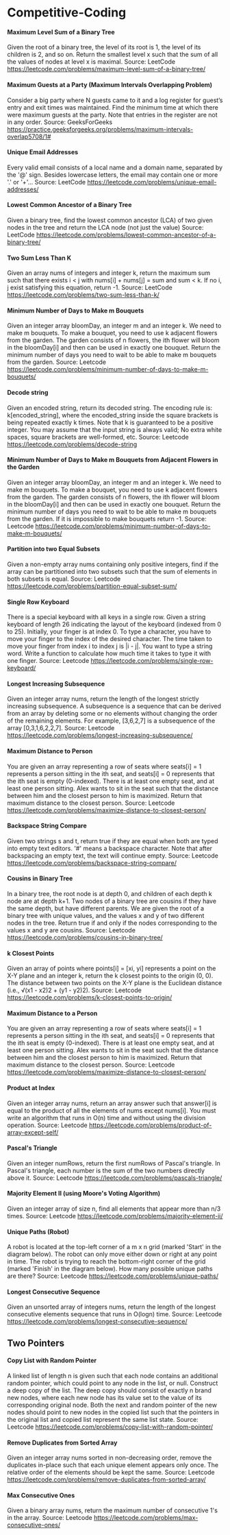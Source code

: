 # Competitive-Coding

#### Maximum Level Sum of a Binary Tree
Given the root of a binary tree, the level of its root is 1, the level of its children is 2, and so on.
Return the smallest level x such that the sum of all the values of nodes at level x is maximal.
Source: LeetCode https://leetcode.com/problems/maximum-level-sum-of-a-binary-tree/

#### Maximum Guests at a Party (Maximum Intervals Overlapping Problem)
Consider a big party where N guests came to it and a log register for guest’s entry and exit times was maintained. Find the minimum time at which there were maximum guests at the party. Note that entries in the register are not in any order.
Source: GeeksForGeeks https://practice.geeksforgeeks.org/problems/maximum-intervals-overlap5708/1#

#### Unique Email Addresses
Every valid email consists of a local name and a domain name, separated by the '@' sign. Besides lowercase letters, the email may contain one or more '.' or '+'...
Source: LeetCode https://leetcode.com/problems/unique-email-addresses/

####  Lowest Common Ancestor of a Binary Tree
Given a binary tree, find the lowest common ancestor (LCA) of two given nodes in the tree and return the LCA node (not just the value)
Source: LeetCode https://leetcode.com/problems/lowest-common-ancestor-of-a-binary-tree/

#### Two Sum Less Than K
Given an array nums of integers and integer k, return the maximum sum such that there exists i < j with nums[i] + nums[j] = sum and sum < k. If no i, j exist satisfying this equation, return -1.
Source: LeetCode https://leetcode.com/problems/two-sum-less-than-k/

#### Minimum Number of Days to Make m Bouquets
Given an integer array bloomDay, an integer m and an integer k. We need to make m bouquets. To make a bouquet, you need to use k adjacent flowers from the garden. The garden consists of n flowers, the ith flower will bloom in the bloomDay[i] and then can be used in exactly one bouquet. Return the minimum number of days you need to wait to be able to make m bouquets from the garden.
Source: Leetcode https://leetcode.com/problems/minimum-number-of-days-to-make-m-bouquets/

#### Decode string
Given an encoded string, return its decoded string. The encoding rule is: k[encoded_string], where the encoded_string inside the square brackets is being repeated exactly k times. Note that k is guaranteed to be a positive integer. You may assume that the input string is always valid; No extra white spaces, square brackets are well-formed, etc.
Source: Leetcode https://leetcode.com/problems/decode-string

#### Minimum Number of Days to Make m Bouquets from Adjacent Flowers in the Garden
Given an integer array bloomDay, an integer m and an integer k. We need to make m bouquets. To make a bouquet, you need to use k adjacent flowers from the garden. The garden consists of n flowers, the ith flower will bloom in the bloomDay[i] and then can be used in exactly one bouquet. Return the minimum number of days you need to wait to be able to make m bouquets from the garden. If it is impossible to make bouquets return -1.
Source: Leetcode https://leetcode.com/problems/minimum-number-of-days-to-make-m-bouquets/

#### Partition into two Equal Subsets
Given a non-empty array nums containing only positive integers, find if the array can be partitioned into two subsets such that the sum of elements in both subsets is equal.
Source: Leetcode https://leetcode.com/problems/partition-equal-subset-sum/

#### Single Row Keyboard
There is a special keyboard with all keys in a single row. Given a string keyboard of length 26 indicating the layout of the keyboard (indexed from 0 to 25). Initially, your finger is at index 0. To type a character, you have to move your finger to the index of the desired character. The time taken to move your finger from index i to index j is |i - j|. You want to type a string word. Write a function to calculate how much time it takes to type it with one finger.
Source: Leetcode https://leetcode.com/problems/single-row-keyboard/

#### Longest Increasing Subsequence
Given an integer array nums, return the length of the longest strictly increasing subsequence. A subsequence is a sequence that can be derived from an array by deleting some or no elements without changing the order of the remaining elements. For example, [3,6,2,7] is a subsequence of the array [0,3,1,6,2,2,7].
Source: Leetcode https://leetcode.com/problems/longest-increasing-subsequence/

#### Maximum Distance to Person
You are given an array representing a row of seats where seats[i] = 1 represents a person sitting in the ith seat, and seats[i] = 0 represents that the ith seat is empty (0-indexed). There is at least one empty seat, and at least one person sitting. Alex wants to sit in the seat such that the distance between him and the closest person to him is maximized. Return that maximum distance to the closest person.
Source: Leetcode https://leetcode.com/problems/maximize-distance-to-closest-person/

#### Backspace String Compare
Given two strings s and t, return true if they are equal when both are typed into empty text editors. '#' means a backspace character. Note that after backspacing an empty text, the text will continue empty.
Source: Leetcode https://leetcode.com/problems/backspace-string-compare/

#### Cousins in Binary Tree
In a binary tree, the root node is at depth 0, and children of each depth k node are at depth k+1. Two nodes of a binary tree are cousins if they have the same depth, but have different parents. We are given the root of a binary tree with unique values, and the values x and y of two different nodes in the tree. Return true if and only if the nodes corresponding to the values x and y are cousins.
Source: Leetcode https://leetcode.com/problems/cousins-in-binary-tree/

#### k Closest Points
Given an array of points where points[i] = [xi, yi] represents a point on the X-Y plane and an integer k, return the k closest points to the origin (0, 0). The distance between two points on the X-Y plane is the Euclidean distance (i.e., √(x1 - x2)2 + (y1 - y2)2).
Source: Leetcode https://leetcode.com/problems/k-closest-points-to-origin/

#### Maximum Distance to a Person
You are given an array representing a row of seats where seats[i] = 1 represents a person sitting in the ith seat, and seats[i] = 0 represents that the ith seat is empty (0-indexed). There is at least one empty seat, and at least one person sitting. Alex wants to sit in the seat such that the distance between him and the closest person to him is maximized. Return that maximum distance to the closest person.
Source: Leetcode https://leetcode.com/problems/maximize-distance-to-closest-person/

#### Product at Index
Given an integer array nums, return an array answer such that answer[i] is equal to the product of all the elements of nums except nums[i]. You must write an algorithm that runs in O(n) time and without using the division operation.
Source: Leetcode https://leetcode.com/problems/product-of-array-except-self/

#### Pascal's Triangle
Given an integer numRows, return the first numRows of Pascal's triangle.
In Pascal's triangle, each number is the sum of the two numbers directly above it.
Source: Leetcode https://leetcode.com/problems/pascals-triangle/

#### Majority Element II (using Moore's Voting Algorithm)
Given an integer array of size n, find all elements that appear more than n/3 times.
Source: Leetcode https://leetcode.com/problems/majority-element-ii/

#### Unique Paths (Robot)
A robot is located at the top-left corner of a m x n grid (marked 'Start' in the diagram below). The robot can only move either down or right at any point in time. The robot is trying to reach the bottom-right corner of the grid (marked 'Finish' in the diagram below). How many possible unique paths are there?
Source: Leetcode https://leetcode.com/problems/unique-paths/

#### Longest Consecutive Sequence
Given an unsorted array of integers nums, return the length of the longest consecutive elements sequence that runs in O(logn) time.
Source: Leetcode https://leetcode.com/problems/longest-consecutive-sequence/

## Two Pointers

#### Copy List with Random Pointer
A linked list of length n is given such that each node contains an additional random pointer, which could point to any node in the list, or null. Construct a deep copy of the list. The deep copy should consist of exactly n brand new nodes, where each new node has its value set to the value of its corresponding original node. Both the next and random pointer of the new nodes should point to new nodes in the copied list such that the pointers in the original list and copied list represent the same list state.
Source: Leetcode https://leetcode.com/problems/copy-list-with-random-pointer/

#### Remove Duplicates from Sorted Array
Given an integer array nums sorted in non-decreasing order, remove the duplicates in-place such that each unique element appears only once. The relative order of the elements should be kept the same.
Source: Leetcode https://leetcode.com/problems/remove-duplicates-from-sorted-array/

#### Max Consecutive Ones
Given a binary array nums, return the maximum number of consecutive 1's in the array.
Source: Leetcode https://leetcode.com/problems/max-consecutive-ones/
